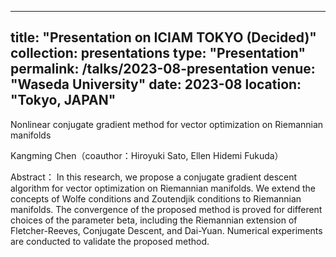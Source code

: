 
---
title: "Presentation on  ICIAM TOKYO (Decided)"
collection: presentations
type: "Presentation"
permalink: /talks/2023-08-presentation
venue: "Waseda University"
date: 2023-08
location: "Tokyo, JAPAN"
---
Nonlinear conjugate gradient method for vector optimization on Riemannian manifolds

Kangming Chen（coauthor：Hiroyuki Sato, Ellen Hidemi Fukuda）

Abstract： In this research, we propose a conjugate gradient descent algorithm for vector optimization on Riemannian manifolds. We extend the concepts of Wolfe conditions and Zoutendjik conditions to Riemannian manifolds. The convergence of the proposed method is proved for different choices of the parameter beta, including the Riemannian extension of Fletcher-Reeves, Conjugate Descent, and Dai-Yuan. Numerical experiments are conducted to validate the proposed method.

